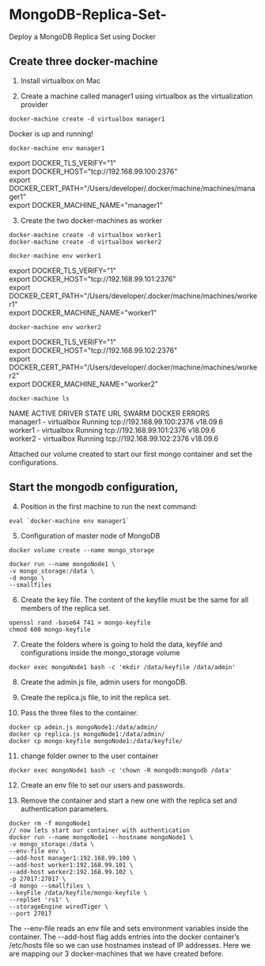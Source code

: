 # MongoDB-Replica-Set-
Deploy a MongoDB Replica Set using Docker

##  Create three docker-machine

1. Install virtualbox on Mac

2. Create a machine called manager1 using virtualbox as the virtualization provider

````
docker-machine create -d virtualbox manager1
````

Docker is up and running!  

````
docker-machine env manager1
````
export DOCKER_TLS_VERIFY="1"  
export DOCKER_HOST="tcp://192.168.99.100:2376"  
export DOCKER_CERT_PATH="/Users/developer/.docker/machine/machines/manager1"  
export DOCKER_MACHINE_NAME="manager1"  

3. Create the two docker-machines as worker

````
docker-machine create -d virtualbox worker1
docker-machine create -d virtualbox worker2
````
````
docker-machine env worker1
````
export DOCKER_TLS_VERIFY="1"  
export DOCKER_HOST="tcp://192.168.99.101:2376"  
export DOCKER_CERT_PATH="/Users/developer/.docker/machine/machines/worker1"  
export DOCKER_MACHINE_NAME="worker1"  
````
docker-machine env worker2
````
export DOCKER_TLS_VERIFY="1"   
export DOCKER_HOST="tcp://192.168.99.102:2376"  
export DOCKER_CERT_PATH="/Users/developer/.docker/machine/machines/worker2"  
export DOCKER_MACHINE_NAME="worker2"  

````
docker-machine ls
````

NAME       ACTIVE   DRIVER       STATE     URL                         SWARM   DOCKER     ERRORS  
manager1   -        virtualbox   Running   tcp://192.168.99.100:2376           v18.09.6   
worker1    -        virtualbox   Running   tcp://192.168.99.101:2376           v18.09.6   
worker2    -        virtualbox   Running   tcp://192.168.99.102:2376           v18.09.6  

Attached our volume created to start our first mongo container and set the configurations.  

## Start the mongodb configuration, 

4. Position in the first machine to run the next command:

````
eval `docker-machine env manager1`
````

5. Configuration of master node of MongoDB

````
docker volume create --name mongo_storage
````

````
docker run --name mongoNode1 \
-v mongo_storage:/data \
-d mongo \
--smallfiles
````
6. Create the key file.
The content of the keyfile must be the same for all members of the replica set.

````
openssl rand -base64 741 > mongo-keyfile
chmod 600 mongo-keyfile
````

7. Create the folders where is going to hold the data, keyfile and configurations inside the mongo_storage volume
````
docker exec mongoNode1 bash -c 'mkdir /data/keyfile /data/admin'
````

8. Create the admin.js file, admin users for mongoDB.

9. Create the replica.js file, to init the replica set.

10. Pass the three files to the container.
````
docker cp admin.js mongoNode1:/data/admin/
docker cp replica.js mongoNode1:/data/admin/
docker cp mongo-keyfile mongoNode1:/data/keyfile/
````

11. change folder owner to the user container
````
docker exec mongoNode1 bash -c 'chown -R mongodb:mongodb /data'
````

12. Create an env file to set our users and passwords.

13. Remove the container and start a new one with the replica set and authentication parameters.
````
docker rm -f mongoNode1
// now lets start our container with authentication 
docker run --name mongoNode1 --hostname mongoNode1 \
-v mongo_storage:/data \
--env-file env \
--add-host manager1:192.168.99.100 \
--add-host worker1:192.168.99.101 \
--add-host worker2:192.168.99.102 \
-p 27017:27017 \
-d mongo --smallfiles \
--keyFile /data/keyfile/mongo-keyfile \
--replSet 'rs1' \
--storageEngine wiredTiger \
--port 27017
````

The --env-file reads an env file and sets environment variables inside the container.
The --add-host flag adds entries into the docker container’s /etc/hosts file so we can use hostnames instead of IP addresses. Here we are mapping our 3 docker-machines that we have created before.
